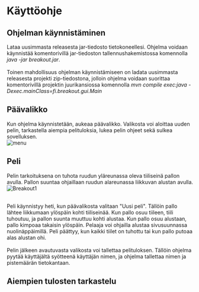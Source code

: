 # Käyttöohje

## Ohjelman käynnistäminen 
Lataa uusimmasta releasesta jar-tiedosto tietokoneellesi. Ohjelma voidaan käynnistää komentorivillä jar-tiedoston tallennushakemistossa komennolla *java -jar breakout.jar*. <br>
<br>
Toinen mahdollisuus ohjelman käynnistämiseen on ladata uusimmasta releasesta projekti zip-tiedostona, jolloin ohjelma voidaan suorittaa komentorivillä projektin juurikansiossa komennolla *mvn compile exec:java -Dexec.mainClass=fi.breakout.gui.Main*


## Päävalikko
Kun ohjelma käynnistetään, aukeaa päävalikko. Valikosta voi aloittaa uuden pelin, tarkastella aiempia pelituloksia, lukea pelin ohjeet sekä sulkea sovelluksen. <br>
![menu](https://user-images.githubusercontent.com/73749539/117052694-b3adc280-ad20-11eb-8faa-4532a829aae3.png)


## Peli
Pelin tarkoituksena on tuhota ruudun yläreunassa oleva tiiliseinä pallon avulla. Pallon suuntaa ohjaillaan ruudun alareunassa liikkuvan alustan avulla. <br>
![Breakout1](https://user-images.githubusercontent.com/73749539/117052715-b9a3a380-ad20-11eb-8cad-487b98df114a.png)

<br>
Peli käynnistyy heti, kun päävalikosta valitaan "Uusi peli". Tällöin pallo lähtee liikkumaan ylöspäin kohti tiiliseinää. Kun pallo osuu tiileen, tiili tuhoutuu,
ja pallon suunta muuttuu kohti alustaa. Kun pallo osuu alustaan, pallo kimpoaa takaisin ylöspäin. Pelaaja voi ohjailla alustaa sivusuunnassa nuolinäppäimillä. Peli päättyy, kun kaikki tiilet on tuhottu tai kun pallo putoaa alas alustan ohi.<br>
<br>
Pelin jälkeen avautuvasta valikosta voi tallettaa pelituloksen. Tällöin ohjelma pyytää käyttäjältä syötteenä käyttäjän nimen, ja ohjelma tallettaa nimen ja pistemäärän tietokantaan. 

## Aiempien tulosten tarkastelu


